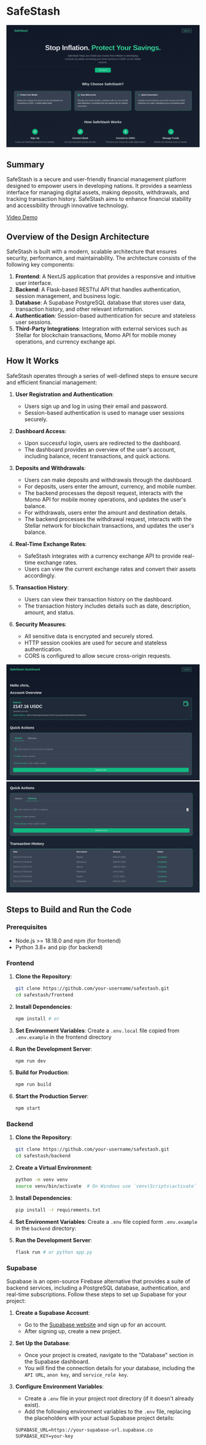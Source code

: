 # SafeStash

![Landing Page](./images/landing_page.png)

## Summary

SafeStash is a secure and user-friendly financial management platform designed to empower users in developing nations. It provides a seamless interface for managing digital assets, making deposits, withdrawals, and tracking transaction history. SafeStash aims to enhance financial stability and accessibility through innovative technology.

[Video Demo](https://www.canva.com/design/DAGUwrXdlKg/igxP-roxC8eFhw3c8frCHA/watch?utm_content=DAGUwrXdlKg&utm_campaign=designshare&utm_medium=link&utm_source=editor)

## Overview of the Design Architecture

SafeStash is built with a modern, scalable architecture that ensures security, performance, and maintainability. The architecture consists of the following key components:

1. **Frontend**: A NextJS application that provides a responsive and intuitive user interface.
2. **Backend**: A Flask-based RESTful API that handles authentication, session management, and business logic.
3. **Database**: A Supabase PostgreSQL database that stores user data, transaction history, and other relevant information.
4. **Authentication**: Session-based authentication for secure and stateless user sessions.
5. **Third-Party Integrations**: Integration with external services such as Stellar for blockchain transactions, Momo API for mobile money operations, and currency exchange api.

## How It Works

SafeStash operates through a series of well-defined steps to ensure secure and efficient financial management:

1. **User Registration and Authentication**:

   - Users sign up and log in using their email and password.
   - Session-based authentication is used to manage user sessions securely.

2. **Dashboard Access**:

   - Upon successful login, users are redirected to the dashboard.
   - The dashboard provides an overview of the user's account, including balance, recent transactions, and quick actions.

3. **Deposits and Withdrawals**:

   - Users can make deposits and withdrawals through the dashboard.
   - For deposits, users enter the amount, currency, and mobile number.
   - The backend processes the deposit request, interacts with the Momo API for mobile money operations, and updates the user's balance.
   - For withdrawals, users enter the amount and destination details.
   - The backend processes the withdrawal request, interacts with the Stellar network for blockchain transactions, and updates the user's balance.

4. **Real-Time Exchange Rates**:

   - SafeStash integrates with a currency exchange API to provide real-time exchange rates.
   - Users can view the current exchange rates and convert their assets accordingly.

5. **Transaction History**:

   - Users can view their transaction history on the dashboard.
   - The transaction history includes details such as date, description, amount, and status.

6. **Security Measures**:
   - All sensitive data is encrypted and securely stored.
   - HTTP session cookies are used for secure and stateless authentication.
   - CORS is configured to allow secure cross-origin requests.

![Dashboard 1](./images/dashboard_1.png)
![Dashboard 2](./images/dashboard_2.png)

## Steps to Build and Run the Code

### Prerequisites

- Node.js >= 18.18.0 and npm (for frontend)
- Python 3.8\+ and pip (for backend)

### Frontend

1. **Clone the Repository**:

   ```sh
   git clone https://github.com/your-username/safestash.git
   cd safestash/frontend
   ```

2. **Install Dependencies**:

   ```sh
   npm install # or
   ```

3. **Set Environment Variables**:
   Create a `.env.local` file copied from `.env.example` in the frontend directory

4. **Run the Development Server**:

   ```sh
   npm run dev
   ```

5. **Build for Production**:

   ```sh
   npm run build
   ```

6. **Start the Production Server**:
   ```sh
   npm start
   ```

### Backend

1. **Clone the Repository**:

   ```sh
   git clone https://github.com/your-username/safestash.git
   cd safestash/backend
   ```

2. **Create a Virtual Environment**:

   ```sh
   python -m venv venv
   source venv/bin/activate  # On Windows use `venv\Scripts\activate`
   ```

3. **Install Dependencies**:

   ```sh
   pip install -r requirements.txt
   ```

4. **Set Environment Variables**:
   Create a `.env` file copied form `.env.example` in the `backend` directory:

5. **Run the Development Server**:
   ```sh
   flask run # or python app.py
   ```

### Supabase

Supabase is an open-source Firebase alternative that provides a suite of backend services, including a PostgreSQL database, authentication, and real-time subscriptions. Follow these steps to set up Supabase for your project:

1. **Create a Supabase Account**:

   - Go to the [Supabase website](https://supabase.io/) and sign up for an account.
   - After signing up, create a new project.

2. **Set Up the Database**:

   - Once your project is created, navigate to the "Database" section in the Supabase dashboard.
   - You will find the connection details for your database, including the `API URL`, `anon key`, and `service_role key`.

3. **Configure Environment Variables**:

   - Create a `.env` file in your project root directory (if it doesn't already exist).
   - Add the following environment variables to the `.env` file, replacing the placeholders with your actual Supabase project details:

   ```env
   SUPABASE_URL=https://your-supabase-url.supabase.co
   SUPABASE_KEY=your-key
   ```
